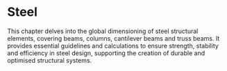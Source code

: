# Steel

This chapter delves into the global dimensioning of steel structural elements, covering beams, columns, cantilever beams and truss beams. It provides essential guidelines and calculations to ensure strength, stability and efficiency in steel design, supporting the creation of durable and optimised structural systems.

```{tableofcontents}
```

